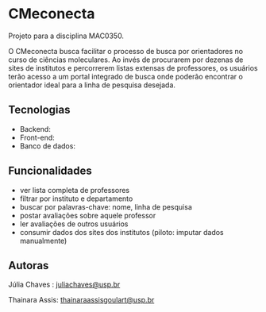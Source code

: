 # CMeconecta

Projeto para a disciplina MAC0350. 

O CMeconecta busca facilitar o processo de busca por orientadores no curso de ciências moleculares. Ao invés de procurarem por dezenas de sites de institutos e percorrerem listas extensas de professores, os usuários terão acesso a um portal integrado de busca onde poderão encontrar o orientador ideal para a linha de pesquisa desejada. 

## Tecnologias
- Backend:
- Front-end:
- Banco de dados:

## Funcionalidades
- ver lista completa de professores
- filtrar por instituto e departamento
- buscar por palavras-chave: nome, linha de pesquisa
- postar avaliações sobre aquele professor
- ler avaliações de outros usuários
- consumir dados dos sites dos institutos (piloto: imputar dados manualmente)

## Autoras
Júlia Chaves : juliachaves@usp.br

Thainara Assis: thainaraassisgoulart@usp.br

